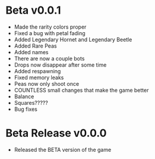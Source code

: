 # Beta v0.0.1
- Made the rarity colors proper
- Fixed a bug with petal fading
- Added Legendary Hornet and Legendary Beetle
- Added Rare Peas
- Added names
- There are now a couple bots
- Drops now disappear after some time
- Added respawning
- Fixed memory leaks
- Peas now only shoot once
- COUNTLESS small changes that make the game better
- Balance
- Squares?????
- Bug fixes

# Beta Release v0.0.0
- Released the BETA version of the game